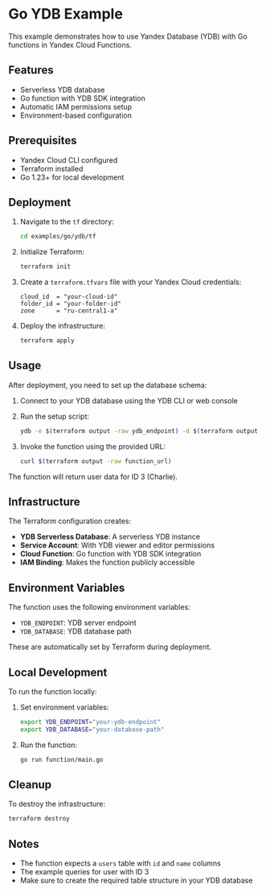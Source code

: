# Go YDB Example

This example demonstrates how to use Yandex Database (YDB) with Go functions in Yandex Cloud Functions.

## Features

- Serverless YDB database
- Go function with YDB SDK integration
- Automatic IAM permissions setup
- Environment-based configuration

## Prerequisites

- Yandex Cloud CLI configured
- Terraform installed
- Go 1.23+ for local development

## Deployment

1. Navigate to the `tf` directory:
   ```bash
   cd examples/go/ydb/tf
   ```

2. Initialize Terraform:
   ```bash
   terraform init
   ```

3. Create a `terraform.tfvars` file with your Yandex Cloud credentials:
   ```hcl
   cloud_id  = "your-cloud-id"
   folder_id = "your-folder-id"
   zone      = "ru-central1-a"
   ```

4. Deploy the infrastructure:
   ```bash
   terraform apply
   ```

## Usage

After deployment, you need to set up the database schema:

1. Connect to your YDB database using the YDB CLI or web console
2. Run the setup script:
   ```bash
   ydb -e $(terraform output -raw ydb_endpoint) -d $(terraform output -raw ydb_database_path) -f ddl.sql
   ```

3. Invoke the function using the provided URL:
   ```bash
   curl $(terraform output -raw function_url)
   ```

The function will return user data for ID 3 (Charlie).

## Infrastructure

The Terraform configuration creates:

- **YDB Serverless Database**: A serverless YDB instance
- **Service Account**: With YDB viewer and editor permissions
- **Cloud Function**: Go function with YDB SDK integration
- **IAM Binding**: Makes the function publicly accessible

## Environment Variables

The function uses the following environment variables:

- `YDB_ENDPOINT`: YDB server endpoint
- `YDB_DATABASE`: YDB database path

These are automatically set by Terraform during deployment.

## Local Development

To run the function locally:

1. Set environment variables:
   ```bash
   export YDB_ENDPOINT="your-ydb-endpoint"
   export YDB_DATABASE="your-database-path"
   ```

2. Run the function:
   ```bash
   go run function/main.go
   ```

## Cleanup

To destroy the infrastructure:

```bash
terraform destroy
```

## Notes

- The function expects a `users` table with `id` and `name` columns
- The example queries for user with ID 3
- Make sure to create the required table structure in your YDB database 